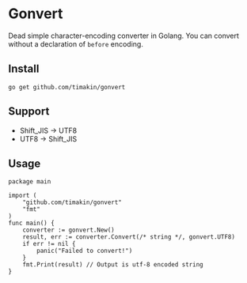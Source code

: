 Gonvert
====

Dead simple character-encoding converter in Golang.
You can convert without a declaration of `before` encoding.

## Install
```
go get github.com/timakin/gonvert
```

## Support
- Shift_JIS -> UTF8
- UTF8 -> Shift_JIS

## Usage

```
package main

import (
    "github.com/timakin/gonvert"
    "fmt"
)
func main() {
    converter := gonvert.New()
    result, err := converter.Convert(/* string */, gonvert.UTF8)
    if err != nil {
        panic("Failed to convert!")
    }
    fmt.Print(result) // Output is utf-8 encoded string
}
```

